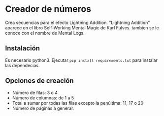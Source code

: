 # Creador de números

Crea secuencias para el efecto Lightning Addition.
"Lightning Addition" aparece en el libro Self-Working Mental Magic de Karl Fulves. tambien se le conoce con el nombre de Mental Logs.

## Instalación

Es necesario python3.
Ejecutar `pip install requirements.txt` para instalar las dependecias.

## Opciones de creación

 - Número de filas: 3 o 4
 - Número de columnas: de 1 a 5
 - Total a sumar por todas las filas excepto la penúltima: 11, 17 o 20
 - Número de páginas a generar.